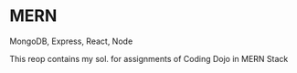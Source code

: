 # MERN
MongoDB, Express, React, Node

This reop contains my sol. for assignments of Coding Dojo in MERN Stack
